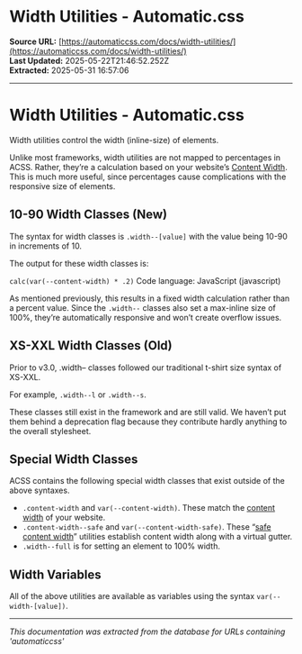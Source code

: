 # Width Utilities - Automatic.css

**Source URL:** [https://automaticcss.com/docs/width-utilities/](https://automaticcss.com/docs/width-utilities/)  
**Last Updated:** 2025-05-22T21:46:52.252Z  
**Extracted:** 2025-05-31 16:57:06

---

# Width Utilities - Automatic.css

Width utilities control the width (inline-size) of elements.

Unlike most frameworks, width utilities are not mapped to percentages in ACSS. Rather, they’re a calculation based on your website’s [Content Width](https://automaticcss.com/docs/content-width/). This is much more useful, since percentages cause complications with the responsive size of elements.

## 10-90 Width Classes (New)

The syntax for width classes is `.width--[value]` with the value being 10-90 in increments of 10.

The output for these width classes is:

`calc(var(--content-width) * .2)`
Code language: JavaScript (javascript)

As mentioned previously, this results in a fixed width calculation rather than a percent value. Since the `.width--` classes also set a max-inline size of 100%, they’re automatically responsive and won’t create overflow issues.

## XS-XXL Width Classes (Old)

Prior to v3.0, .width– classes followed our traditional t-shirt size syntax of XS-XXL.

For example, `.width--l` or `.width--s`.

These classes still exist in the framework and are still valid. We haven’t put them behind a deprecation flag because they contribute hardly anything to the overall stylesheet.

## Special Width Classes

ACSS contains the following special width classes that exist outside of the above syntaxes.

*   `.content-width` and `var(--content-width)`. These match the [content width](https://automaticcss.com/docs/content-width/) of your website.
*   `.content-width--safe` and `var(--content-width-safe)`. These “[safe content width](https://automaticcss.com/docs/content-width-safe/)” utilities establish content width along with a virtual gutter.
*   `.width--full` is for setting an element to 100% width.

## Width Variables

All of the above utilities are available as variables using the syntax `var(--width-[value])`.

---

*This documentation was extracted from the database for URLs containing 'automaticcss'*
